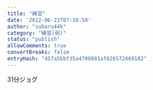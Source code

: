 ```yaml
---
title: "練習"
date: '2022-06-23T07:38:58'
author: "subaru44k"
category: "練習(弱)"
status: "publish"
allowComments: true
convertBreaks: false
entryHash: "457a5bbf35a4706081af826572469182"
---
```

31分ジョグ
